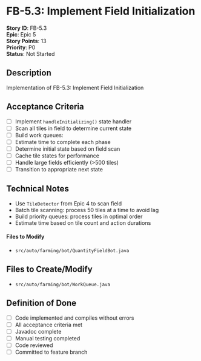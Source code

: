 # FB-5.3: Implement Field Initialization

**Story ID**: FB-5.3  
**Epic**: Epic 5  
**Story Points**: 13  
**Priority**: P0  
**Status**: Not Started  

## Description
Implementation of FB-5.3: Implement Field Initialization

## Acceptance Criteria
- [ ] Implement `handleInitializing()` state handler
- [ ] Scan all tiles in field to determine current state
- [ ] Build work queues:
- [ ] Estimate time to complete each phase
- [ ] Determine initial state based on field scan
- [ ] Cache tile states for performance
- [ ] Handle large fields efficiently (>500 tiles)
- [ ] Transition to appropriate next state

## Technical Notes
- Use `TileDetector` from Epic 4 to scan field
- Batch tile scanning: process 50 tiles at a time to avoid lag
- Build priority queues: process tiles in optimal order
- Estimate time based on tile count and action durations

#### Files to Modify
- `src/auto/farming/bot/QuantityFieldBot.java`

## Files to Create/Modify
- `src/auto/farming/bot/WorkQueue.java`

## Definition of Done
- [ ] Code implemented and compiles without errors
- [ ] All acceptance criteria met
- [ ] Javadoc complete
- [ ] Manual testing completed
- [ ] Code reviewed
- [ ] Committed to feature branch
